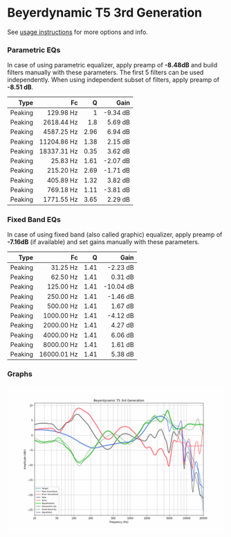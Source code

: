 # Beyerdynamic T5 3rd Generation
See [usage instructions](https://github.com/jaakkopasanen/AutoEq#usage) for more options and info.

### Parametric EQs
In case of using parametric equalizer, apply preamp of **-8.48dB** and build filters manually
with these parameters. The first 5 filters can be used independently.
When using independent subset of filters, apply preamp of **-8.51 dB**.

| Type    | Fc          |    Q | Gain     |
|--------:|------------:|-----:|---------:|
| Peaking | 129.98 Hz   | 1    | -9.34 dB |
| Peaking | 2618.44 Hz  | 1.8  | 5.69 dB  |
| Peaking | 4587.25 Hz  | 2.96 | 6.94 dB  |
| Peaking | 11204.86 Hz | 1.38 | 2.15 dB  |
| Peaking | 18337.31 Hz | 0.35 | 3.62 dB  |
| Peaking | 25.83 Hz    | 1.61 | -2.07 dB |
| Peaking | 215.20 Hz   | 2.69 | -1.71 dB |
| Peaking | 405.89 Hz   | 1.32 | 3.82 dB  |
| Peaking | 769.18 Hz   | 1.11 | -3.81 dB |
| Peaking | 1771.55 Hz  | 3.65 | 2.29 dB  |

### Fixed Band EQs
In case of using fixed band (also called graphic) equalizer, apply preamp of **-7.16dB**
(if available) and set gains manually with these parameters.

| Type    | Fc          |    Q | Gain      |
|--------:|------------:|-----:|----------:|
| Peaking | 31.25 Hz    | 1.41 | -2.23 dB  |
| Peaking | 62.50 Hz    | 1.41 | 0.31 dB   |
| Peaking | 125.00 Hz   | 1.41 | -10.04 dB |
| Peaking | 250.00 Hz   | 1.41 | -1.46 dB  |
| Peaking | 500.00 Hz   | 1.41 | 1.67 dB   |
| Peaking | 1000.00 Hz  | 1.41 | -4.12 dB  |
| Peaking | 2000.00 Hz  | 1.41 | 4.27 dB   |
| Peaking | 4000.00 Hz  | 1.41 | 6.06 dB   |
| Peaking | 8000.00 Hz  | 1.41 | 1.61 dB   |
| Peaking | 16000.01 Hz | 1.41 | 5.38 dB   |

### Graphs
![](./Beyerdynamic%20T5%203rd%20Generation.png)